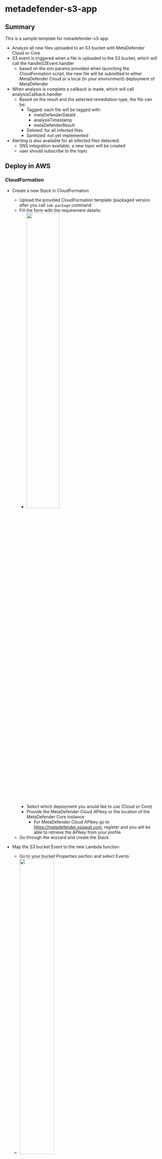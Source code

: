 # metadefender-s3-app

## Summary

This is a sample template for metadefender-s3-app:
- Analyze all new files uploaded to an S3 bucket with MetaDefender Cloud or Core
- S3 event is triggered when a file is uploaded to the S3 bucket, which will call the handleS3Event.handler
  - based on the env params provided when launching the CloudFormation script, the new file will be submitted to either MetaDefender Cloud or a local (in your environment) deployment of MetaDefender 
- When analysis is complete a callback is made, which will call analysisCallback.handler
  - Based on the result and the selected remediation type, the file can be:
    - Tagged: each file will be tagged with:
      - metaDefenderDataId
      - analysisTimestamp
      - metaDefenderResult
    - Deleted: for all infected files
    - Sanitized: not yet implemented
- Alerting is also available for all infected files detected:
  - SNS integration available, a new topic will be created
  - user should subscribe to the topic

## Deploy in AWS

### CloudFormation

* Create a new Stack in CloudFormation
   * Upload the provided CloudFormation template (packaged version after you call ``` sam package ``` command
   * Fill the form with the requirement details:
      * <img src="https://md-test-doc.s3-us-west-2.amazonaws.com/metadefender-s3-cloudformation-form.png" width="50%" height="50%"> 
      * Select which deployment you would like to use (Cloud or Core)
      * Provide the MetaDefender Cloud APIkey or the location of the MetaDefender Core instance
         * For MetaDefender Cloud APIkey go to https://metadefender.opswat.com, register and you will be able to retrieve the APIkey from your profile
   * Go through the wizzard and create the Stack
* Map the S3 bucket Event to the new Lambda function
   * Go to your bucket Properties section and select Events
   *  <img src="https://md-test-doc.s3-us-west-2.amazonaws.com/metadefender-s3-bucket-event-setup.png" width="50%" height="50%">
   * Select Lambda function and then MetaDefenderSubmitFilesFunction to handle all the `ObjectCreation` events
* Upload the `eicar file` to test the detection 
   * The current selection for remediation is Tag only:
   * <img src="https://md-test-doc.s3-us-west-2.amazonaws.com/metadefender-s3-bucket-tags.png" width="50%" height="50%"> 
   
* Notification of infected file can also be sent via SNS (in this case email subscription was enabled):
   * <img src="https://md-test-doc.s3-us-west-2.amazonaws.com/metadefender-sns-notif.png" width="50%" height="50%"> 

## Code structure

```bash
.
├── README.md                      <-- This instructions file
├── src                            <-- Source code for a lambda function
│   ├── __init__.py
│   ├── analysisCallback.py        <-- Lambda function responsible of handling the callback from MetaDefender
│   ├── handleS3Event.py           <-- Lambda function which will submit to MetaDefender all the new uploaded files to any attached S3 bucket
│   └── api                     
│       ├── metadefenderCloud.py   <-- MetaDefender Cloud integration for the file API
│       ├── metedefenderCore.py    <-- MetaDefender Core integration for the file API
│       └── metedefenderS3.py      <-- S3 properties handling (tagging, delete, put, etc.)
├── metadefender-s3-template.yaml  <-- SAM Template
└── tests                          <-- Unit tests (not available)
    ├── event.json
    ├── s3-event.json
    └── unit
        ├── __init__.py
        └── test_handler.py
```

## Requirements

* AWS CLI already configured with Administrator permission
* [Python 3 installed](https://www.python.org/downloads/)
* [Docker installed](https://www.docker.com/community-edition)

## Setup process

### Local development

**Invoking function locally using a local sample payload**

```bash
sam local invoke MetaDefenderSubmitFileFunction --event ./tests/s3-event.json
```

**Invoking function locally through local API Gateway**

```bash
sam local start-api
```

If the previous command ran successfully you should now be able to hit the following local endpoint to invoke your function `http://localhost:3000/callback`

**SAM CLI** is used to emulate both Lambda and API Gateway locally and uses our `metadefender-s3-template.yaml` to understand how to bootstrap this environment (runtime, where the source code is, etc.) - The following excerpt is what the CLI will read in order to initialize an API and its routes:

```yaml
...
Events:
    AnalysisCallbackFunction:
        Type: Api # More info about API Event Source: https://github.com/awslabs/serverless-application-model/blob/master/versions/2016-10-31.md#api
          Properties:
            Path: /callback
            Method: post
```

## Packaging and deployment

AWS Lambda Python runtime requires a flat folder with all dependencies including the application. SAM will use `CodeUri` property to know where to look up for both application and dependencies:

```yaml
...
    MetaDefenderSubmitFileFunction:
      Type: AWS::Serverless::Function
      Properties:
        FunctionName: MetaDefenderSubmitFileFunction
        Description: Analyze all new files submitted to defined S3 bucket with MetaDefender
        CodeUri: src/
            ...
```

Firstly, we need a `S3 bucket` where we can upload our Lambda functions packaged as ZIP before we deploy anything - If you don't have a S3 bucket to store code artifacts then this is a good time to create one:

```bash
aws s3 mb s3://BUCKET_NAME
```

Next, run the following command to package our Lambda function to S3:

```bash
sam package 
    --template-file metadefender-s3-template.yaml 
    --output-template-file packaged.yaml  
    --s3-bucket REPLACE_THIS_WITH_YOUR_S3_BUCKET_NAME
```

Next, the following command will create a Cloudformation Stack and deploy your SAM resources.

```bash
sam deploy \
    --template-file packaged.yaml \
    --stack-name metadefender-s3-app \
    --capabilities CAPABILITY_IAM
```

> **See [Serverless Application Model (SAM) HOWTO Guide](https://docs.aws.amazon.com/serverless-application-model/latest/developerguide/serverless-quick-start.html) for more details in how to get started.**

After deployment is complete you can run the following command to retrieve the API Gateway Endpoint URL:

```bash
aws cloudformation describe-stacks \
    --stack-name metadefender-s3-app \
    --query 'Stacks[].Outputs[?OutputKey==`AnalysisCallbackAPI`]' \
    --output table
``` 

## Fetch, tail, and filter Lambda function logs

To simplify troubleshooting, SAM CLI has a command called sam logs. sam logs lets you fetch logs generated by your Lambda function from the command line. In addition to printing the logs on the terminal, this command has several nifty features to help you quickly find the bug.

`NOTE`: This command works for all AWS Lambda functions; not just the ones you deploy using SAM.

```bash
sam logs -n MetaDefenderSubmitFileFunction --stack-name metadefender-s3-app --tail
```

You can find more information and examples about filtering Lambda function logs in the [SAM CLI Documentation](https://docs.aws.amazon.com/serverless-application-model/latest/developerguide/serverless-sam-cli-logging.html).

## Testing


Next, we install test dependencies and we run `pytest` against our `tests` folder to run our initial unit tests:

```bash
pip install pytest pytest-mock --user
python -m pytest tests/ -v
```

## Cleanup

In order to delete our Serverless Application recently deployed you can use the following AWS CLI Command:

```bash
aws cloudformation delete-stack --stack-name metadefender-s3-app
```

## Bringing to the next level

Here are a few things you can try to get more acquainted with building serverless applications using SAM:

### Learn how SAM Build can help you with dependencies

* Uncomment lines on `app.py`
* Build the project with ``sam build --use-container``
* Invoke with ``sam local invoke MetaDefenderSubmitFileFunction --event s3-event.json``
* Update tests

### Create an additional API resource

* Create a catch all resource (e.g. /hello/{proxy+}) and return the name requested through this new path
* Update tests

### Step-through debugging

* **[Enable step-through debugging docs for supported runtimes]((https://docs.aws.amazon.com/serverless-application-model/latest/developerguide/serverless-sam-cli-using-debugging.html))**

Next, you can use AWS Serverless Application Repository to deploy ready to use Apps that go beyond hello world samples and learn how authors developed their applications: [AWS Serverless Application Repository main page](https://aws.amazon.com/serverless/serverlessrepo/)

# Appendix

## Building the project

[AWS Lambda requires a flat folder](https://docs.aws.amazon.com/lambda/latest/dg/lambda-python-how-to-create-deployment-package.html) with the application as well as its dependencies in  deployment package. When you make changes to your source code or dependency manifest,
run the following command to build your project local testing and deployment:

```bash
sam build
```

If your dependencies contain native modules that need to be compiled specifically for the operating system running on AWS Lambda, use this command to build inside a Lambda-like Docker container instead:
```bash
sam build --use-container
```

By default, this command writes built artifacts to `.aws-sam/build` folder.

## SAM and AWS CLI commands

All commands used throughout this document

```bash
# Generate event.json via generate-event command
sam local generate-event apigateway aws-proxy > event.json

# Invoke function locally with event.json as an input
sam local invoke MetaDefenderSubmitFileFunction --event s3-event.json

# Run API Gateway locally
sam local start-api

# Create S3 bucket
aws s3 mb s3://BUCKET_NAME

# Package Lambda function defined locally and upload to S3 as an artifact
sam package \
    --output-template-file packaged.yaml \
    --s3-bucket REPLACE_THIS_WITH_YOUR_S3_BUCKET_NAME

# Deploy SAM template as a CloudFormation stack
sam deploy \
    --template-file packaged.yaml \
    --stack-name metadefender-s3-app \
    --capabilities CAPABILITY_IAM

# Describe Output section of CloudFormation stack previously created
aws cloudformation describe-stacks \
    --stack-name metadefender-s3-app \
    --query 'Stacks[].Outputs[?OutputKey==`AnalysisCallbackAPI`]' \
    --output table

# Tail Lambda function Logs using Logical name defined in SAM Template
sam logs -n MetaDefenderSubmitFileFunction --stack-name metadefender-s3-app --tail
```

